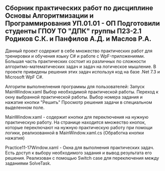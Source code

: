 Сборник практических работ по дисциплине Основы Алгоритмизации и Программирования УП.01.01 - ОП
Подготовили студенты ГПОУ ТО "ДПК" группы П23-2.1 Родиков С.К. и Панфилов А.Д. и Маслов Р.А.
-------------
Данный проект содержит в себе множество практических работ для тренировки и обучения языку C# и работе с WpF-приложениями. Большая часть практических состоит из различных по сложности алгоритмо-математических задач и задач на логическое мышление.
В проекте привидены решения этих задач используя код на базе .Net 7.3 и Microsoft WpF C#.

Алгоритм выполнелнения программы для пользователей:
Запуск MainWindow.xaml
Выбор необходимой практической работы.
Переход к окну выбранной практической работы.
Выбор номера задания и нажатие кнопки "Решить"
Просмотр решения задачи в специальном выделенном поле.

MainWindow.xaml - содержит кнопки для переключения на нужную практическую работу. На странице находится множество кнопок, которые переключают на нужную практическую работу при помощи логики, реализованной в MainWindow.xaml.cs (Обработка кнопки нажатия)

Practice11-17Window.xaml - Окна для выполнения практических задач. Есть доступ к выбору необходимого задания и вывод результата его решения. Реализован с помощью Switch case для переключения между заданиями SolveTask.

